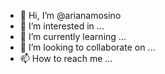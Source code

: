 - 👋 Hi, I’m @arianamosino
- 👀 I’m interested in ...
- 🌱 I’m currently learning ...
- 💞️ I’m looking to collaborate on ...
- 📫 How to reach me ...

<!---
arianamosino/arianamosino is a ✨ special ✨ repository because its `README.md` (this file) appears on your GitHub profile.
You can click the Preview link to take a look at your changes.
--->
